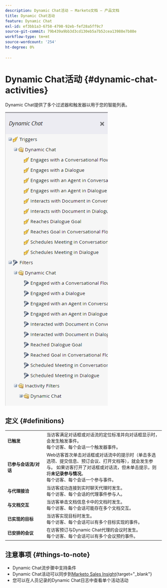 ```yaml
---
description: Dynamic Chat活动 — Marketo文档 — 产品文档
title: Dynamic Chat活动
feature: Dynamic Chat
exl-id: ef3bb1a3-6758-4798-92eb-fef28a5ff9c7
source-git-commit: 79b439a9bb3d3cd130eb5a7b52cea13988e7b88e
workflow-type: tm+mt
source-wordcount: '254'
ht-degree: 0%

---
```


# Dynamic Chat活动 {#dynamic-chat-activities}

Dynamic Chat提供了多个过滤器和触发器以用于您的智能列表。

![](assets/dynamic-chat-activities-1.png)

## 定义 {#definitions}

<table>
<thead>
<tbody>
  <tr>
    <td style="width:25%"><b>已触发</b></td>
    <td>当访客满足对话框或对话流的定位标准并向对话框显示时，会发生触发事件。
    <br>每个访客、每个会话一个触发器事件。</td>
  </tr>
  <tr>
    <td style="width:25%"><b>已参与会话流/对话</b></td>
    <td>Web访客首次单击对话框或对话流中的提示时（单击多选选项、提交信息、预订会议、打开文档等），就会发生参与。 如果访客打开了对话框或对话流，但未单击提示，则将<b>未记录参与情况</b>。 
    <br>每个访客、每个会话一个参与事件。</td>
  </tr>
   <tr>
    <td style="width:25%"><b>与代理接洽</b></td>
    <td>当访客成功连接到实时聊天代理时发生。
    <br>每个访客、每个会话的代理事件参与人。</td>
  </tr>
  <tr>
    <td style="width:25%"><b>与文档交互</b></td>
    <td>当访客单击文档信息卡中的文档时发生。
    <br>每个访客、每个会话可能存在多个文档交互。</td>
  </tr>
  <tr>
    <td style="width:25%"><b>已实现的目标</b></td>
    <td>当访客实现目标时发生。 <br>每个访客、每个会话可以有多个目标实现的事件。</td>
  </tr>
  <tr>
    <td style="width:25%"><b>已安排的会议</b></td>
    <td>在访客预订与Dynamic Chat代理的会议时发生。
    <br>每个访客、每个会话可以有多个会议预约事件。</td>
  </tr>
</tbody>
</table>

## 注意事项 {#things-to-note}

* Dynamic Chat流步骤中支持条件
* Dynamic Chat活动可以同步到[Marketo Sales Insight](/help/marketo/product-docs/marketo-sales-insight/msi-for-salesforce/features/dynamic-chat-integration.md){target="_blank"}
* 您可以在人员记录的Dynamic Chat日志中查看单个活动活动
